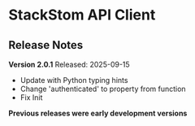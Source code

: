 # StackStom API Client
## Release Notes

__Version 2.0.1__
Released: 2025-09-15
* Update with Python typing hints
* Change 'authenticated' to property from function
* Fix Init

__Previous releases were early development versions__
